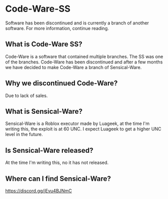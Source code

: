 # Code-Ware-SS
Software has been discontinued and is currently a branch of another software. For more information, continue reading.

## What is Code-Ware SS?
Code-Ware is a software that contained multiple branches. The SS was one of the branches. Code-Ware has been discontinued and after a few months we have decided to make Code-Ware a branch of Sensical-Ware.

## Why we discontinued Code-Ware?
Due to lack of sales.

## What is Sensical-Ware?
Sensical-Ware is a Roblox executor made by Luageek, at the time I'm writing this, the exploit is at 60 UNC. I expect Luageek to get a higher UNC level in the future.

## Is Sensical-Ware released?
At the time I'm writing this, no it has not released.

## Where can I find Sensical-Ware?
https://discord.gg/jEvu4BJNmC
